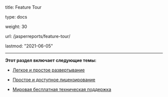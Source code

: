 title: Feature Tour

type: docs

weight: 30

url: /jasperreports/feature-tour/

lastmod: "2021-06-05"

---

**Этот раздел включает следующие темы:**

- [Легкое и простое развертывание](/pdf/jasperreports/easy-and-lightweight-deployment/)

- [Простое и доступное лицензирование](/pdf/jasperreports/simple-and-affordable-licensing/)

- [Мировая бесплатная техническая поддержка](/pdf/jasperreports/world-class-free-technical-support/)
```